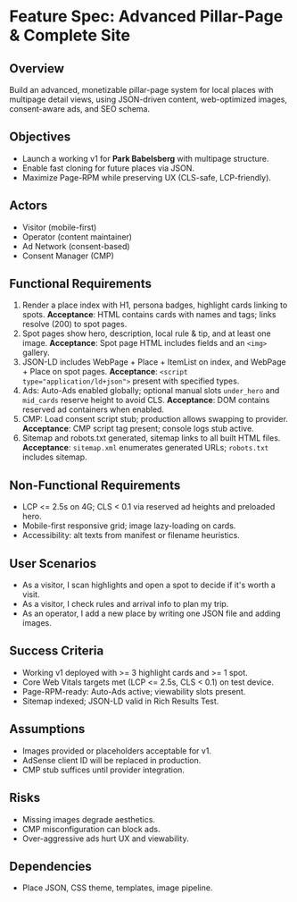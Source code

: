 # Feature Spec: Advanced Pillar-Page & Complete Site

## Overview
Build an advanced, monetizable pillar-page system for local places with multipage detail views, using JSON-driven content, web-optimized images, consent-aware ads, and SEO schema.

## Objectives
- Launch a working v1 for **Park Babelsberg** with multipage structure.
- Enable fast cloning for future places via JSON.
- Maximize Page-RPM while preserving UX (CLS-safe, LCP-friendly).

## Actors
- Visitor (mobile-first)
- Operator (content maintainer)
- Ad Network (consent-based)
- Consent Manager (CMP)

## Functional Requirements
1. Render a place index with H1, persona badges, highlight cards linking to spots. **Acceptance**: HTML contains cards with names and tags; links resolve (200) to spot pages.
2. Spot pages show hero, description, local rule & tip, and at least one image. **Acceptance**: Spot page HTML includes fields and an `<img>` gallery.
3. JSON-LD includes WebPage + Place + ItemList on index, and WebPage + Place on spot pages. **Acceptance**: `<script type="application/ld+json">` present with specified types.
4. Ads: Auto-Ads enabled globally; optional manual slots `under_hero` and `mid_cards` reserve height to avoid CLS. **Acceptance**: DOM contains reserved ad containers when enabled.
5. CMP: Load consent script stub; production allows swapping to provider. **Acceptance**: CMP script tag present; console logs stub active.
6. Sitemap and robots.txt generated, sitemap links to all built HTML files. **Acceptance**: `sitemap.xml` enumerates generated URLs; `robots.txt` includes sitemap.

## Non-Functional Requirements
- LCP <= 2.5s on 4G; CLS < 0.1 via reserved ad heights and preloaded hero.
- Mobile-first responsive grid; image lazy-loading on cards.
- Accessibility: alt texts from manifest or filename heuristics.

## User Scenarios
- As a visitor, I scan highlights and open a spot to decide if it's worth a visit.
- As a visitor, I check rules and arrival info to plan my trip.
- As an operator, I add a new place by writing one JSON file and adding images.

## Success Criteria
- Working v1 deployed with >= 3 highlight cards and >= 1 spot.
- Core Web Vitals targets met (LCP <= 2.5s, CLS < 0.1) on test device.
- Page-RPM-ready: Auto-Ads active; viewability slots present.
- Sitemap indexed; JSON-LD valid in Rich Results Test.

## Assumptions
- Images provided or placeholders acceptable for v1.
- AdSense client ID will be replaced in production.
- CMP stub suffices until provider integration.

## Risks
- Missing images degrade aesthetics.
- CMP misconfiguration can block ads.
- Over-aggressive ads hurt UX and viewability.

## Dependencies
- Place JSON, CSS theme, templates, image pipeline.
